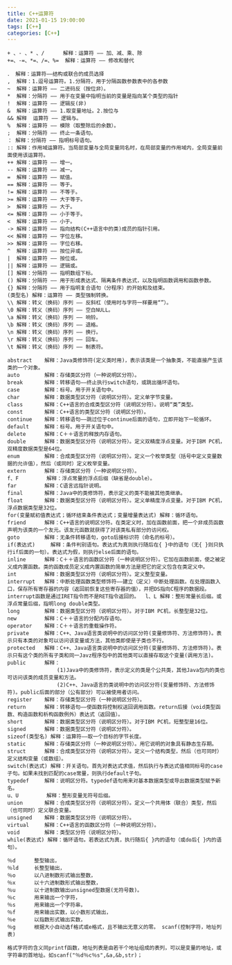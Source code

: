 ```yaml
---
title: C++运算符
date: 2021-01-15 19:00:00
tags: [C++]
categories: [C++]
---
```

    
	+ 、- 、* 、/ 		解释：运算符 —— 加、减、乘、除 
	+=、-=、*=、/=、%= 	解释：运算符 —— 修改和替代

<!-- more -->

	． 解释：运算符——结构或联合的成员选择  
	,  解释：1.逗号运算符。1.分隔符，用于分隔函数参数表中的各参数
	~  解释：运算符 —— 二进码反（按位非）。  
	*  解释：分隔符 —— 用于在变量中指明当前的变量是指向某个类型的指针  
	!  解释：运算符 —— 逻辑反(非)
	&  解释：运算符 —— 1.取变量地址。2.按位与  
	&& 解释  运算符 —— 逻辑与。  
	%  解释：运算符 —— 模除（取整除后的余数）。  
	;  解释：分隔符 —— 终止一条语句。  
	： 解释：分隔符 —— 指明标号语句。  
	:: 解释：作用域运算符。当局部变量与全局变量同名时，在局部变量的作用域内，全局变量前面使用该运算符。  
	++ 解释：运算符 —— 增一。  
	-- 解释：运算符 —— 减一。  
	=  解释：运算符 —— 赋值。 
	== 解释：运算符 —— 等于。  
	!= 解释：运算符 —— 不等于。  
	>= 解释：运算符 —— 大于等于。  
	>  解释：运算符 —— 大于。  
	<= 解释：运算符 —— 小于等于。  
	<  解释：运算符 —— 小于。  
	-> 解释：运算符 —— 指向结构(C++语言中的类)成员的指针引用。  
	<< 解释：运算符 —— 字位左移。  
	>> 解释：运算符 —— 字位右移。  
	^  解释：运算符 —— 按位异或。  
	|  解释：运算符 —— 按位或。  
	|| 解释：运算符 —— 逻辑或。  
	[] 解释：分隔符 —— 指明数组下标。  
	() 解释：分隔符 —— 用于形成表达式、隔离条件表达式，以及指明函数调用和函数参数。  
	{} 解释：分隔符 —— 用于指明复合语句（分程序）的开始和及结束。  
	(类型名) 解释：运算符 —— 类型强制转换。  
	\\ 解释：转义（换码）序列 —— 反斜杠（使用时与字符一样要用“”）。  
	\0 解释：转义（换码）序列 —— 空白NULL。  
	\a 解释：转义（换码）序列 —— 响铃。  
	\b 解释：转义（换码）序列 —— 退格。  
	\n 解释：转义（换码）序列 —— 换行。  
	\r 解释：转义（换码）序列 —— 回车。  
	\t 解释：转义（换码）序列 —— 制表符。  

<!--  -->
	
	abstract	解释：Java类修饰符(定义类时用)，表示该类是一个抽象类，不能直接产生该类的一个对象。 
	auto        解释：存储类区分符（一种说明区分符）。  
	break  		解释：转移语句——终止执行switch语句，或跳出循环语句。  
	case 		解释：标号。用于开关语句中。  
	char 		解释：数据类型区分符（说明区分符）。定义单字节变量。  
	class 		解释：C++语言的合成类型区分符（说明区分符）。说明“类”类型。  
	const 		解释：C++语言的类型区分符（说明区分符）。  
	continue 	解释：转移语句——跳过位于continue后面的语句，立即开始下一轮循环。  
	default 	解释：标号。用于开关语句中。  
	delete 		解释：C＋＋语言的释放内存语句。  
	double 		解释：数据类型区分符（说明区分符）。定义双精度浮点变量。对于IBM PC机，双精度数据类型是64位。  
	enum 		解释：合成类型区分符（说明区分符）。定义一个枚举类型（括号中定义变量数据的允许值），然后（或同时）定义枚举变量。  
	extern 		解释：存储类区分符（一种说明区分符）。  
	f、F			解释：浮点常量的浮点后缀（缺省是double）。  
	far 		解释：C语言远指针说明。  
	final 		解释：Java中的类修饰符，表示定义的类不能被其他类继承。 
	float 		解释：数据类型区分符（说明区分符）。定义单精度浮点变量。对于IBM PC机，浮点数据类型是32位。  
	for(变量赋初值表达式；循环结束条件表达式；变量增量表达式) 解释：循环语句。 
	friend 		解释：C++语言的说明区分符。在类定义时，加在函数前面，把一个非成员函数声明为该类的一个友元。该友元函数就获得了对该类私有部分的访问权。  
	goto 		解释：无条件转移语句，goto后接标识符（命名的标号）。  
	if(表达式) 	解释：条件判别语句。表达式为真则执行随后在{ }中的语句（无{ }则只执行if后面的一句）。表达式为假，则执行else后面的语句。  
	inline 		解释：C＋＋语言的函数区分符（一种说明区分符）。它加在函数前面，使之被定义成内置函数。类的函数成员定义成内置函数的简单方法是把它的定义包含在类定义中。  
	int 		解释：数据类型区分符（说明区分符）。定义整型变量。  
	interrupt 	解释：中断处理函数类型修饰符——建立（定义）中断处理函数。在处理函数入口，保存所有寄存器的内容（返回前恢复这些寄存器的值），并把DS指向C程序的数据段。interrupt函数是通过IRET指令而不是RET指令返回的。  l、L 解释：整形常量长后缀。或浮点常量后缀，指明long double类型。  
	long 		解释：数据类型区分符（说明区分符）。对于IBM PC机，长整型是32位。  
	new 		解释：C＋＋语言的分配内存语句。  
	operator 	解释：C＋＋语言的重载操作符。  
	private 	解释：C++、Java语言类说明中的访问区分符(变量修饰符、方法修饰符)。表示只有本类的对象可以访问该变量或方法，其他类即使是子类也不行。  
	protected 	解释：C++、Java语言类说明中的访问区分符(变量修饰符、方法修饰符)。表示只有这个类的所有子类和同一Javz程序包中的其他类可以直接存取这个变量(调用方法)。  
	public 		解释：
					(1)Java中的类修饰符，表示定义的类是个公共类，其他Java包内的类也可访问该类的成员变量和方法。
					(2)C++、Java语言的类说明中的访问区分符(变量修饰符、方法修饰符)。public后面的部分（公有部分）可以被使用者访问。  
	register 	解释：存储类型区分符（一种说明区分符）。  
	return 		解释：转移语句——使函数将控制权送回调用函数。return后接（void类型函数、构造函数和析构函数例外）表达式（返回值）。  
	short 		解释：数据类型区分符（说明区分符）。对于IBM PC机，短整型是16位。  
	signed 		解释：数据类型区分符（说明区分符）。  
	sizeof(类型名) 解释：运算符——取一个目标的字节长度。  
	static 		解释：存储类区分符（一种说明区分符）。用它说明的对象具有静态生存期。  
	struct 		解释：合成类型区分符（说明区分符）。定义一个结构类型，然后（也可同时）定义结构变量（或数组）。  
	switch(表达式) 解释：开关语句。首先对表达式求值，然后执行与表达式值相同标号的case子句。如果未找到匹配的case常量，则执行default子句。  
	typedef 	解释：说明区分符。typedef语句用来对基本数据类型或导出数据类型赋予新名。  
	u、U 		解释：整形变量无符号后缀。  
	union 		解释：合成类型区分符（说明区分符）。定义一个共用体（联合）类型，然后（也可同时）定义联合变量。  
	unsigned 	解释：数据类型区分符（说明区分符）。  
	virtual 	解释：C++语言的函数区分符（一种说明区分符）。  
	void 		解释：类型区分符（说明区分符）。  
	while(表达式) 解释：循环语句。若表达式为真，执行随后{ }内的语句（或do后{ }内的语句）。

<!--  -->
	
	％d		整型输出，
	％ld		长整型输出， 
	％o		以八进制数形式输出整数， 
	％x		以十六进制数形式输出整数， 
	％u		以十进制数输出unsigned型数据(无符号数)。 
	％c		用来输出一个字符， 
	％s		用来输出一个字符串， 
	％f		用来输出实数，以小数形式输出， 
	％e		以指数形式输出实数， 
	％g		根据大小自动选f格式或e格式，且不输出无意义的零。 scanf(控制字符，地址列表)
	
	格式字符的含义同printf函数，地址列表是由若干个地址组成的表列，可以是变量的地址，或字符串的首地址。如scanf("％d％c％s",&a,&b,str)； 

    
